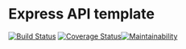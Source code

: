 <!--
 Copyright 2021 Franklin Siqueira.
 SPDX-License-Identifier: Apache-2.0
-->
# Express API template

[![Build Status](https://app.travis-ci.com/Franklin-Siqueira/CI-CD.svg?branch=master)](https://app.travis-ci.com/Franklin-Siqueira/CI-CD)
[![Coverage Status](https://coveralls.io/repos/github/Franklin-Siqueira/CI-CD/badge.svg?branch=master)](https://coveralls.io/github/Franklin-Siqueira/CI-CD?branch=master)[![Maintainability](https://api.codeclimate.com/v1/badges/68ade95b2be585db658a/maintainability)](https://codeclimate.com/github/Franklin-Siqueira/CI-CD/maintainability)
